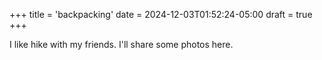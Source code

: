 +++
title = 'backpacking'
date = 2024-12-03T01:52:24-05:00
draft = true
+++

I like hike with my friends. I'll share some photos here.
